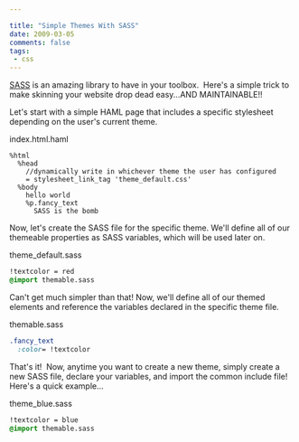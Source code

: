 ```yaml
---

title: "Simple Themes With SASS"
date: 2009-03-05
comments: false
tags:
 - css
---
```


[SASS](http://haml.hamptoncatlin.com/docs/rdoc/classes/Sass.html) is an amazing library to have in your toolbox.  Here's a simple trick to make skinning your website drop dead easy...AND MAINTAINABLE!!



Let's start with a simple HAML page that includes a specific stylesheet depending on the user's current theme.



index.html.haml


```haml
%html
  %head
    //dynamically write in whichever theme the user has configured
    = stylesheet_link_tag 'theme_default.css'
  %body
    hello world
    %p.fancy_text
      SASS is the bomb
```

Now, let's create the SASS file for the specific theme. We'll define all of our themeable properties as SASS variables, which will be used later on.

theme\_default.sass
```sass
!textcolor = red
@import themable.sass
```



Can't get much simpler than that! Now, we'll define all of our themed elements and reference the variables declared in the specific theme file.


themable.sass
```sass
.fancy_text
  :color= !textcolor
```

That's it!  Now, anytime you want to create a new theme, simply create a new SASS file, declare your variables, and import the common include file! Here's a quick example...



theme\_blue.sass


```sass
!textcolor = blue
@import themable.sass
```
